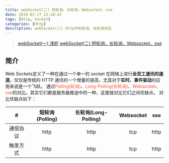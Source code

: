 ```yaml
---
title: webSocket(二) 短轮询、长轮询、Websocket、sse
date: 2019-03-17 13:18:43
tags: [Http, Socket]
categories: [Http]
description: webSocket(二) Http中的轮询、长轮询对比
---
```

> [webSocket(一) 浅析](/blog/http/http-web-socket1.html)
> [webSocket(二) 短轮询、长轮询、Websocket、sse](/blog/http/http-web-socket2.html)

## 简介
Web Sockets定义了一种在通过一个单一的 socket 在网络上进行**全双工通讯的通道**。仅仅是传统的 HTTP 通讯的一个增量的提高，尤其对于**实时、事件驱动**的应用来说是一个飞跃。
通过<font color="#ff502c">Polling(轮询)</font>、<font color="#ff502c">Long-Polling(长轮询)</font>、<font color="#ff502c">Websocket</font>、<font color="#ff502c">sse</font>的对比。其实它们都是服务器推送中的一种，这里就对比它们之间优缺点。
对比优缺点如下：

| # |      短轮询(Polling)      |  长轮询(Long-Polling) | Websocket | sse |
|:----------:|:-------------:|:------:|:------:|:------:|
| 通信协议 |  http | http | tcp | http |
| 触发方式 |  http | http | tcp | http |
